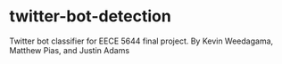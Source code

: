 # twitter-bot-detection
Twitter bot classifier for EECE 5644 final project. By Kevin Weedagama, Matthew Pias, and Justin Adams
